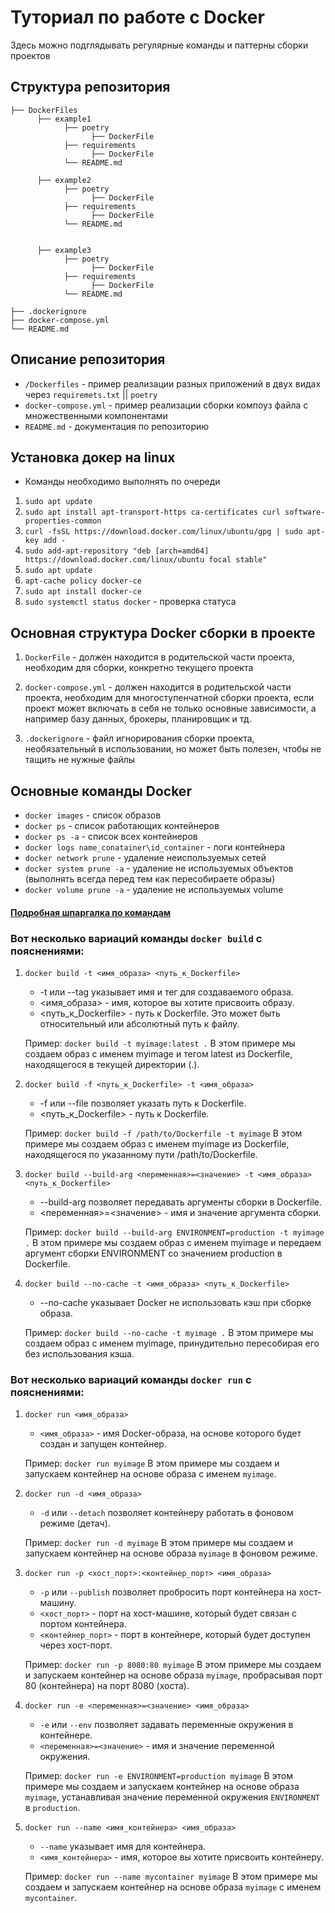 # Туториал по работе с Docker

Здесь можно подглядывать регулярные команды и паттерны сборки проектов

## Структура репозитория
```
├── DockerFiles
      ├── example1
            ├── poetry
                  ├── DockerFile
            ├── requirements
                  ├── DockerFile
            └── README.md
            
      ├── example2
            ├── poetry
                  ├── DockerFile
            ├── requirements
                  ├── DockerFile
            └── README.md
            
            
      ├── example3
            ├── poetry
                  ├── DockerFile
            ├── requirements
                  ├── DockerFile
            └── README.md
      
├── .dockerignore
├── docker-compose.yml
└── README.md
```

## Описание репозитория

- `/Dockerfiles` - пример реализации разных приложений в двух видах через `requiremets.txt` || `poetry`
- `docker-compose.yml` - пример реализации cборки компоуз файла с множественными компонентами
- `README.md` - документация по репозиторию

## Установка докер на linux
- Команды необходимо выполнять по очереди

1) `sudo apt update`
2) `sudo apt install apt-transport-https ca-certificates curl software-properties-common`
3) `curl -fsSL https://download.docker.com/linux/ubuntu/gpg | sudo apt-key add -`
4) `sudo add-apt-repository "deb [arch=amd64] https://download.docker.com/linux/ubuntu focal stable"`
5) `sudo apt update`
6) `apt-cache policy docker-ce`
7) `sudo apt install docker-ce`
8) `sudo systemctl status docker` - проверка статуса

## Основная структура Docker сборки в проекте

1) `DockerFile`  - должен находится в родительской части проекта, необходим для сборки, конкретно текущего проекта


2) `docker-compose.yml`  - должен находится в родительской части проекта, необходим для многоступенчатной сборки
   проекта, если проект может включать в себя не только основные зависимости, а например базу данных, брокеры,
   планировщик и тд.


3) `.dockerignore` - файл игнорирования сборки проекта, необязательный в использовании, но может быть полезен, чтобы не
   тащить не нужные файлы

## Основные команды Docker
 - `docker images` - список образов
 - `docker ps` - список работающих контейнеров
 - `docker ps -a` - список всех контейнеров 
 - `docker logs name_conatainer\id_container` - логи контейнера
 - `docker network prune` - удаление неиспользуемых сетей
 - `docker system prune -a`  - удаление не используемых объектов (выполнять всегда перед тем как пересобираете образы)
 - `docker volume prune -a`  - удаление не используемых volume

#### [Подробная шпаргалка по командам](https://habr.com/ru/companies/flant/articles/336654/)

### Вот несколько вариаций команды `docker build` с пояснениями:

1. `docker build -t <имя_образа> <путь_к_Dockerfile>`
   - -t или --tag указывает имя и тег для создаваемого образа.
   - <имя_образа> - имя, которое вы хотите присвоить образу.
   - <путь_к_Dockerfile> - путь к Dockerfile. Это может быть относительный или абсолютный путь к файлу.

   Пример: `docker build -t myimage:latest .`
   В этом примере мы создаем образ с именем myimage и тегом latest из Dockerfile, находящегося в текущей директории (.).


2. `docker build -f <путь_к_Dockerfile> -t <имя_образа>`
   - -f или --file позволяет указать путь к Dockerfile.
   - <путь_к_Dockerfile> - путь к Dockerfile.

   Пример: `docker build -f /path/to/Dockerfile -t myimage`
   В этом примере мы создаем образ с именем myimage из Dockerfile, находящегося по указанному пути /path/to/Dockerfile.


3. `docker build --build-arg <переменная>=<значение> -t <имя_образа> <путь_к_Dockerfile>`
   - --build-arg позволяет передавать аргументы сборки в Dockerfile.
   - <переменная>=<значение> - имя и значение аргумента сборки.
   

   Пример: `docker build --build-arg ENVIRONMENT=production -t myimage .`
   В этом примере мы создаем образ с именем myimage и передаем аргумент сборки ENVIRONMENT со значением production в Dockerfile.


4. `docker build --no-cache -t <имя_образа> <путь_к_Dockerfile>`
   - --no-cache указывает Docker не использовать кэш при сборке образа.

   Пример: `docker build --no-cache -t myimage .`
   В этом примере мы создаем образ с именем myimage, принудительно пересобирая его без использования кэша.


### Вот несколько вариаций команды `docker run` с пояснениями:

1. `docker run <имя_образа>`
   - `<имя_образа>` - имя Docker-образа, на основе которого будет создан и запущен контейнер.

   Пример: `docker run myimage`
   В этом примере мы создаем и запускаем контейнер на основе образа с именем `myimage`.


2. `docker run -d <имя_образа>`
   - `-d` или `--detach` позволяет контейнеру работать в фоновом режиме (детач).

   Пример: `docker run -d myimage`
   В этом примере мы создаем и запускаем контейнер на основе образа `myimage` в фоновом режиме.


3. `docker run -p <хост_порт>:<контейнер_порт> <имя_образа>`
   - `-p` или `--publish` позволяет пробросить порт контейнера на хост-машину.
   - `<хост_порт>` - порт на хост-машине, который будет связан с портом контейнера.
   - `<контейнер_порт>` - порт в контейнере, который будет доступен через хост-порт.

   Пример: `docker run -p 8080:80 myimage`
   В этом примере мы создаем и запускаем контейнер на основе образа `myimage`, пробрасывая порт 80 (контейнера) на порт 8080 (хоста).


4. `docker run -e <переменная>=<значение> <имя_образа>`
   - `-e` или `--env` позволяет задавать переменные окружения в контейнере.
   - `<переменная>=<значение>` - имя и значение переменной окружения.

   Пример: `docker run -e ENVIRONMENT=production myimage`
   В этом примере мы создаем и запускаем контейнер на основе образа `myimage`, устанавливая значение переменной окружения `ENVIRONMENT` в `production`.


5. `docker run --name <имя_контейнера> <имя_образа>`
   - `--name` указывает имя для контейнера.
   - `<имя_контейнера>` - имя, которое вы хотите присвоить контейнеру.

   Пример: `docker run --name mycontainer myimage`
   В этом примере мы создаем и запускаем контейнер на основе образа `myimage` с именем `mycontainer`.